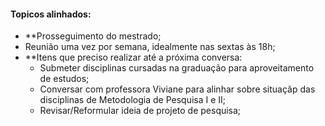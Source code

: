 #### Topicos alinhados:
- **Prosseguimento do mestrado;
- Reunião uma vez por semana, idealmente nas sextas às 18h;
- **Itens que preciso realizar até a próxima conversa:
	- Submeter disciplinas cursadas na graduação para aproveitamento de estudos;
	- Conversar com professora Viviane para alinhar sobre situaçãp das disciplinas de Metodologia de Pesquisa I e II;
	- Revisar/Reformular ideia de projeto de pesquisa;